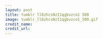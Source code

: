 ```yaml
---
layout: post
title: tumblr ll8zhcsNzI1qgbvzco1 500
image: tumblr_ll8zhcsNzI1qgbvzco1_500.gif
credit_name: 
credit_url:
---
```


